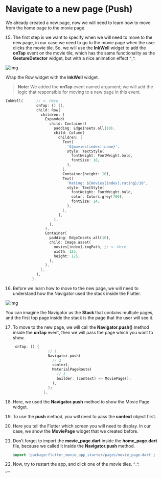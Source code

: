 # Navigate to a new page (Push)

We already created a new page, now we will need to learn how to move from the home page to the movie page. 



15. The first step is we want to specify when we will need to move to the new page, in our case we need to go to the movie page when the user clicks the movie tile. So, we will use the **InkWell** widget to add the **onTap** event on the movie tile, which has the same functionality as the **GestureDetector** widget, but with a nice animation effect ^_^.

![img](https://lh6.googleusercontent.com/kot72_5VKV2laZStWICfrg8W0ZjJdyL_RVW6F00Tj68yEjD9q7ocgcN4t3beCCd9QMF1eQl07zW04JTJinzOhO7DWhZ0b4dVVOtlDTG-uimdJ-v6fYrm7z0CaE3bmTIAO-CtTDKI)



Wrap the Row widget with the **InkWell** widget. 

> **Note:** We added the **onTap** event named argument; we will add the logic that responsible for moving to a new page in this event.

```dart
InkWell(      // <- Here
              onTap: () {},
              child: Row(
                children: [
                  Expanded(
                    child: Container(
                      padding: EdgeInsets.all(10),
                      child: Column(
                        children: [
                          Text(
                            '${movies[index].name}',
                            style: TextStyle(
                              fontWeight: FontWeight.bold,
                              fontSize: 18,
                            ),
                          ),
                          Container(height: 10),
                          Text(
                            'Rating: ${movies[index].rating}/10',
                            style: TextStyle(
                              fontWeight: FontWeight.bold,
                              color: Colors.grey[700],
                              fontSize: 14,
                            ),
                          ),
                        ],
                      ),
                    ),
                  ),
                  Container(
                    padding: EdgeInsets.all(10),
                    child: Image.asset(
                      movies[index].imgPath, // <- Here
                      width: 125,
                      height: 125,
                    ),
                  ),
                ],
              ),
            ),
```







16. Before we learn how to move to the new page, we will need to understand how the Navigator used the stack inside the Flutter.

![img](https://lh6.googleusercontent.com/9j26ZwF5PsAngBZSIryDVKsTNUdQ0WjAJrvms2gu2PlCh46Tloblb_yGOqowMnqFIwk0J24P6due0dlF_6SUeOlU2r_mcs45mHth8aWzfHLWTToHLMbcF_-HbsqS_doIkkn-VXzm)

You can imagine the Navigator as the **Stack** that contains multiple pages, and the first top page inside the stack is the page that the user will see it.





17. To move to the new page, we will call the **Navigator.push()** method inside the **onTap** event, then we will pass the page which you want to show. 

    ```dart
     onTap: () {
                    // 1
                    Navigator.push(
                      // 2
                      context,
                      MaterialPageRoute(
                        // 3
                        builder: (context) => MoviePage(),
                      ),
                    );
                  },
    ```

1. Here, we used the **Navigator.push** method to show the Movie Page widget.
2. To use the **push** method, you will need to pass the **context** object first.
3. Here you tell the Flutter which screen you will need to display. In our case, we show the **MoviePage** widget that we created before.



18. Don’t forget to import the **movie_page.dart** inside the **home_page.dart** file, because we called it inside the **Navigator.push** method.

    ```dart
    import 'package:flutter_movie_app_starter/pages/movie_page.dart';
    ```

    



19. Now, try to restart the app, and click one of the movie tiles. ^_^. 

<img src="https://lh6.googleusercontent.com/CZwFYXXdLWlAtGvMcGxNEvLxXXKm8sr0LtYkIf6eGN2weAZfJtfwkmXn2X-1aUGQhqddXeBQs2u_pkcgoIkmGSittzYMMS08pw1lTcK1Xq1yiCdDUAMLxa8_1BuLwQO5TLKPNMdD" alt="img" style="zoom:33%;" />

































